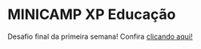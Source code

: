 # MINICAMP XP Educação

Desafio final da primeira semana! Confira <a href="https://natalirocha.github.io/minicampv2">clicando aqui!</a>
 

